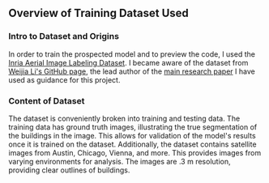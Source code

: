 ## Overview of Training Dataset Used

### Intro to Dataset and Origins
In order to train the prospected model and to preview the code, I used the [Inria Aerial Image Labeling Dataset](https://project.inria.fr/aerialimagelabeling/files/). I became aware of the dataset from [Weijia Li's GitHub page](https://github.com/liweijia), the lead author of the [main research paper](https://www.mdpi.com/2072-4292/11/4/403/htm) I have used as guidance for this project.

### Content of Dataset
The dataset is conveniently broken into training and testing data. The training data has ground truth images, illustrating the true segmentation of the buildings in the image. This allows for validation of the model's results once it is trained on the dataset. Additionally, the dataset contains satellite images from Austin, Chicago, Vienna, and more. This provides images from varying environments for analysis. The images are .3 m resolution, providing clear outlines of buildings.

